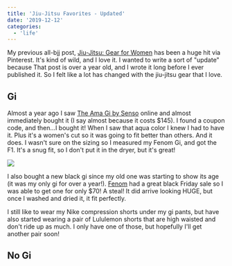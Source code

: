 ```yaml
---
title: 'Jiu-Jitsu Favorites - Updated'
date: '2019-12-12'
categories:
  - 'life'
---
```


My previous all-bjj post, [Jiu-Jitsu: Gear for Women](https://kaleighblogs.com/2017/12/jiu-jitsu-gear-women/) has been a huge hit via Pinterest. It's kind of wild, and I love it. I wanted to write a sort of "update" because That post is over a year old, and I wrote it long before I ever published it. So I felt like a lot has changed with the jiu-jitsu gear that I love.

## Gi

Almost a year ago I saw [The Ama Gi by Senso](https://sensobjj.com/collections/gis-kimonos/products/ama-gi) online and almost immediately bought it (I say almost because it costs $145). I found a coupon code, and then...I bought it! When I saw that aqua color I knew I had to have it. Plus it's a women's cut so it was going to fit better than others. And it does. I wasn't sure on the sizing so I measured my Fenom Gi, and got the F1. It's a snug fit, so I don't put it in the dryer, but it's great!

![](https://i1.wp.com/kaleighblogs.com/wp-content/uploads/2019/01/IMG_20180302_175840.jpg?fit=768%2C1024&ssl=1)

I also bought a new black gi since my old one was starting to show its age (it was my only gi for over a year!). [Fenom](https://fenomkimonos.com/products.html) had a great black Friday sale so I was able to get one for only $70! A steal! It did arrive looking HUGE, but once I washed and dried it, it fit perfectly.

I still like to wear my Nike compression shorts under my gi pants, but have also started wearing a pair of Lululemon shorts that are high waisted and don't ride up as much. I only have one of those, but hopefully I'll get another pair soon!

## No Gi
